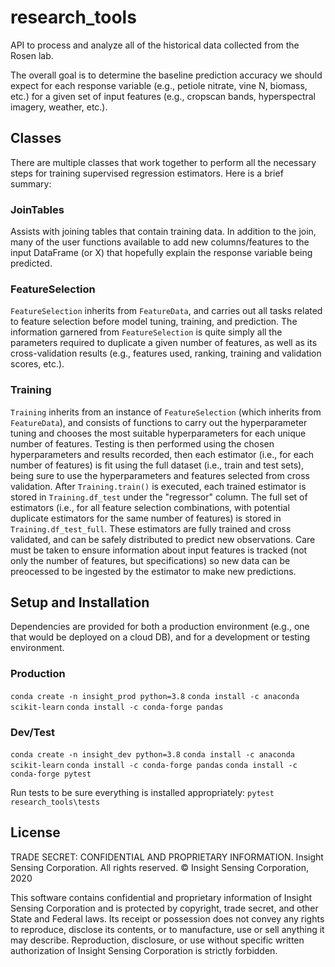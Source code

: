 # research_tools

API to process and analyze all of the historical data collected from the Rosen lab.

The overall goal is to determine the baseline prediction accuracy we should expect for each response variable (e.g., petiole nitrate, vine N, biomass, etc.) for a given set of input features (e.g., cropscan bands, hyperspectral imagery, weather, etc.).

## Classes
There are multiple classes that work together to perform all the necessary steps for training supervised regression estimators. Here is a brief summary:

### JoinTables
Assists with joining tables that contain training data. In addition to the join, many of the user functions available to add new columns/features to the input DataFrame (or X) that hopefully explain the response variable being predicted.

### FeatureSelection
`FeatureSelection` inherits from `FeatureData`, and carries out all tasks related to feature selection before model tuning, training, and prediction. The information garnered from `FeatureSelection` is quite simply all the parameters required to duplicate a given number of features, as well as its cross-validation results (e.g., features used, ranking, training and validation scores, etc.).

### Training
`Training` inherits from an instance of `FeatureSelection` (which inherits from `FeatureData`), and consists of functions to carry out the hyperparameter tuning and chooses the most suitable hyperparameters for each unique number of features. Testing is then performed using the chosen hyperparameters and results recorded, then each estimator (i.e., for each number of features) is fit using the full dataset (i.e., train and test sets), being sure to use the hyperparameters and features selected from cross validation. After `Training.train()` is executed, each trained estimator is stored in `Training.df_test` under the "regressor" column. The full set of estimators (i.e., for all feature selection combinations, with potential duplicate estimators for the same number of features) is stored in `Training.df_test_full`. These estimators are fully trained and cross validated, and can be safely distributed to predict new observations. Care must be taken to ensure information about input features is tracked (not only the number of features, but specifications) so new data can be preocessed to be ingested by the estimator to make new predictions.

## Setup and Installation
Dependencies are provided for both a production environment (e.g., one that would be deployed on a cloud DB), and for a development or testing environment.

### Production
`conda create -n insight_prod python=3.8`
`conda install -c anaconda scikit-learn`
`conda install -c conda-forge pandas`

### Dev/Test
`conda create -n insight_dev python=3.8`
`conda install -c anaconda scikit-learn`
`conda install -c conda-forge pandas`
`conda install -c conda-forge pytest`

Run tests to be sure everything is installed appropriately:
`pytest research_tools\tests`

## License
TRADE SECRET: CONFIDENTIAL AND PROPRIETARY INFORMATION.
Insight Sensing Corporation. All rights reserved.
© Insight Sensing Corporation, 2020

This software contains confidential and proprietary information of Insight Sensing Corporation and is protected by copyright, trade secret, and other State and Federal laws. Its receipt or possession does not convey any rights to reproduce, disclose its contents, or to manufacture, use or sell anything it may describe. Reproduction, disclosure, or use without specific written authorization of Insight Sensing Corporation is strictly forbidden.